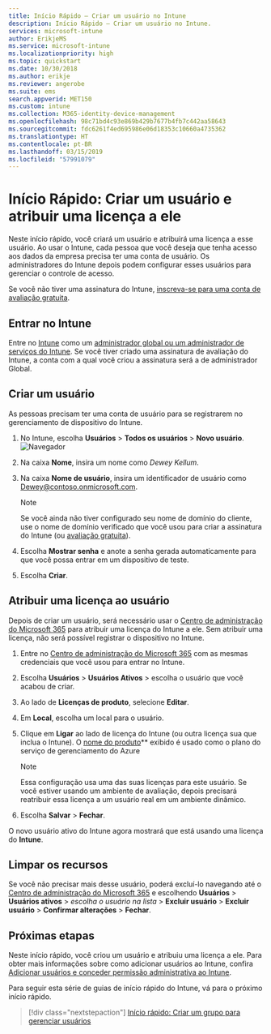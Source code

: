 ```yaml
---
title: Início Rápido – Criar um usuário no Intune
description: Início Rápido – Criar um usuário no Intune.
services: microsoft-intune
author: ErikjeMS
ms.service: microsoft-intune
ms.localizationpriority: high
ms.topic: quickstart
ms.date: 10/30/2018
ms.author: erikje
ms.reviewer: angerobe
ms.suite: ems
search.appverid: MET150
ms.custom: intune
ms.collection: M365-identity-device-management
ms.openlocfilehash: 98c71bd4c93e869b429b7677b4fb7c442aa58643
ms.sourcegitcommit: fdc6261f4ed695986e06d18353c10660a4735362
ms.translationtype: HT
ms.contentlocale: pt-BR
ms.lasthandoff: 03/15/2019
ms.locfileid: "57991079"
---
```

# <a name="quickstart-create-a-user-and-assign-a-license-to-it"></a>Início Rápido: Criar um usuário e atribuir uma licença a ele

Neste início rápido, você criará um usuário e atribuirá uma licença a esse usuário. Ao usar o Intune, cada pessoa que você deseja que tenha acesso aos dados da empresa precisa ter uma conta de usuário. Os administradores do Intune depois podem configurar esses usuários para gerenciar o controle de acesso.

Se você não tiver uma assinatura do Intune, [inscreva-se para uma conta de avaliação gratuita](free-trial-sign-up.md).

## <a name="sign-in-to-intune"></a>Entrar no Intune

Entre no [Intune](https://aka.ms/intuneportal) como um [administrador global ou um administrador de serviços do Intune](users-add.md#types-of-administrators). Se você tiver criado uma assinatura de avaliação do Intune, a conta com a qual você criou a assinatura será a de administrador Global.

## <a name="create-a-user"></a>Criar um usuário

As pessoas precisam ter uma conta de usuário para se registrarem no gerenciamento de dispositivo do Intune.

1. No Intune, escolha **Usuários** > **Todos os usuários** > **Novo usuário**.
![Navegador](media/quickstart-create-user/create-user.png)
2. Na caixa **Nome**, insira um nome como *Dewey Kellum*.
3. Na caixa **Nome de usuário**, insira um identificador de usuário como Dewey@contoso.onmicrosoft.com.

    > [!NOTE]
    > Se você ainda não tiver configurado seu nome de domínio do cliente, use o nome de domínio verificado que você usou para criar a assinatura do Intune (ou [avaliação gratuita](free-trial-sign-up.md#sign-up-for-a-microsoft-intune-free-trial)). 

4. Escolha **Mostrar senha** e anote a senha gerada automaticamente para que você possa entrar em um dispositivo de teste.
5. Escolha **Criar**.

## <a name="assign-a-license-to-the-user"></a>Atribuir uma licença ao usuário

Depois de criar um usuário, será necessário usar o [Centro de administração do Microsoft 365](http://go.microsoft.com/fwlink/p/?LinkId=698854) para atribuir uma licença do Intune a ele. Sem atribuir uma licença, não será possível registrar o dispositivo no Intune. 

1. Entre no [Centro de administração do Microsoft 365](http://go.microsoft.com/fwlink/p/?LinkId=698854) com as mesmas credenciais que você usou para entrar no Intune.
2. Escolha **Usuários** > **Usuários Ativos** > escolha o usuário que você acabou de criar.
3. Ao lado de **Licenças de produto**, selecione **Editar**.
4. Em **Local**, escolha um local para o usuário.
5. Clique em **Ligar** ao lado de licença do Intune (ou outra licença sua que inclua o Intune). O [nome do produto](https://docs.microsoft.com/azure/active-directory/users-groups-roles/licensing-service-plan-reference)** exibido é usado como o plano do serviço de gerenciamento do Azure 

   > [!NOTE]
   > Essa configuração usa uma das suas licenças para este usuário. Se você estiver usando um ambiente de avaliação, depois precisará reatribuir essa licença a um usuário real em um ambiente dinâmico.
6. Escolha **Salvar** > **Fechar**.

O novo usuário ativo do Intune agora mostrará que está usando uma licença do **Intune**.

## <a name="clean-up-resources"></a>Limpar os recursos

Se você não precisar mais desse usuário, poderá excluí-lo navegando até o [Centro de administração do Microsoft 365](http://go.microsoft.com/fwlink/p/?LinkId=698854) e escolhendo **Usuários** > **Usuários ativos** > *escolha o usuário na lista* > **Excluir usuário** > **Excluir usuário** > **Confirmar alterações** > **Fechar**.

## <a name="next-steps"></a>Próximas etapas

Neste início rápido, você criou um usuário e atribuiu uma licença a ele. Para obter mais informações sobre como adicionar usuários ao Intune, confira [Adicionar usuários e conceder permissão administrativa ao Intune](users-add.md).

Para seguir esta série de guias de início rápido do Intune, vá para o próximo início rápido.

> [!div class="nextstepaction"]
> [Início rápido: Criar um grupo para gerenciar usuários](quickstart-create-group.md)
